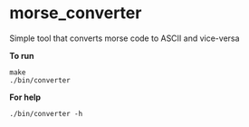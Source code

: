 # morse_converter
Simple tool that converts morse code to ASCII and vice-versa

**To run**

```
make
./bin/converter
```


**For help**

```
./bin/converter -h
```

